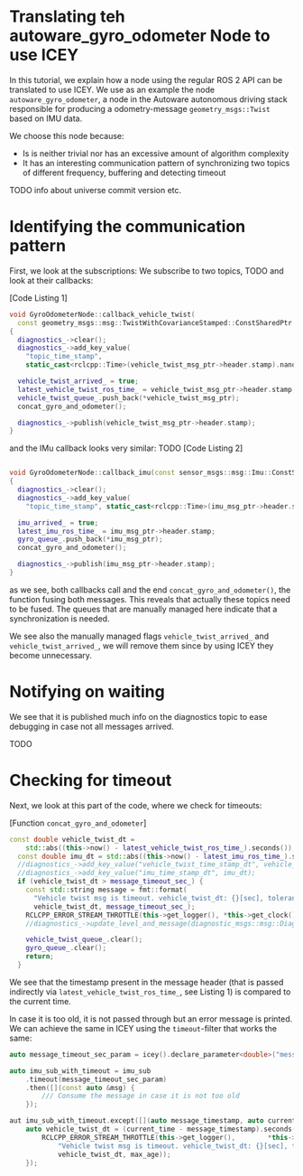 # Translating teh autoware_gyro_odometer Node to use ICEY 

In this tutorial, we explain how a node using the regular ROS 2 API can be translated to use ICEY. We use as an example the node `autoware_gyro_odometer`, a node in the Autoware autonomous driving stack responsible for producing a odometry-message `geometry_msgs::Twist` based on IMU data. 

We choose this node because: 

- Is is neither trivial nor has an excessive amount of algorithm complexity
- It has an interesting communication pattern of synchronizing two topics of different frequency, buffering and detecting timeout

TODO info about universe commit version etc. 

# Identifying the communication pattern 
First, we look at the subscriptions: 
We subscribe to two topics, TODO
and look at their callbacks: 

[Code Listing 1]
```cpp
void GyroOdometerNode::callback_vehicle_twist(
  const geometry_msgs::msg::TwistWithCovarianceStamped::ConstSharedPtr vehicle_twist_msg_ptr)
{
  diagnostics_->clear();
  diagnostics_->add_key_value(
    "topic_time_stamp",
    static_cast<rclcpp::Time>(vehicle_twist_msg_ptr->header.stamp).nanoseconds());

  vehicle_twist_arrived_ = true;
  latest_vehicle_twist_ros_time_ = vehicle_twist_msg_ptr->header.stamp;
  vehicle_twist_queue_.push_back(*vehicle_twist_msg_ptr);
  concat_gyro_and_odometer();

  diagnostics_->publish(vehicle_twist_msg_ptr->header.stamp);
}
```

and the IMu callback looks very similar: TODO 
[Code Listing 2]

```cpp

void GyroOdometerNode::callback_imu(const sensor_msgs::msg::Imu::ConstSharedPtr imu_msg_ptr)
{
  diagnostics_->clear();
  diagnostics_->add_key_value(
    "topic_time_stamp", static_cast<rclcpp::Time>(imu_msg_ptr->header.stamp).nanoseconds());

  imu_arrived_ = true;
  latest_imu_ros_time_ = imu_msg_ptr->header.stamp;
  gyro_queue_.push_back(*imu_msg_ptr);
  concat_gyro_and_odometer();

  diagnostics_->publish(imu_msg_ptr->header.stamp);
}
```
as we see, both callbacks call and the end `concat_gyro_and_odometer()`, the function fusing both messages. This reveals that actually these topics need to be fused. The queues that are manually managed here indicate that a synchronization is needed. 

We see also the manually managed flags `vehicle_twist_arrived_` and `vehicle_twist_arrived_`, we will remove them since by using ICEY they become unnecessary. 

# Notifying on waiting 

We see that it is published much info on the diagnostics topic to ease debugging in case not all messages arrived. 

TODO 


# Checking for timeout 

Next, we look at this part of the code, where we check for timeouts: 

[Function `concat_gyro_and_odometer`]
```cpp
const double vehicle_twist_dt =
    std::abs((this->now() - latest_vehicle_twist_ros_time_).seconds());
  const double imu_dt = std::abs((this->now() - latest_imu_ros_time_).seconds());
  //diagnostics_->add_key_value("vehicle_twist_time_stamp_dt", vehicle_twist_dt);
  //diagnostics_->add_key_value("imu_time_stamp_dt", imu_dt);
  if (vehicle_twist_dt > message_timeout_sec_) {
    const std::string message = fmt::format(
      "Vehicle twist msg is timeout. vehicle_twist_dt: {}[sec], tolerance {}[sec]",
      vehicle_twist_dt, message_timeout_sec_);
    RCLCPP_ERROR_STREAM_THROTTLE(this->get_logger(), *this->get_clock(), 1000, message);
    //diagnostics_->update_level_and_message(diagnostic_msgs::msg::DiagnosticStatus::ERROR, message);

    vehicle_twist_queue_.clear();
    gyro_queue_.clear();
    return;
  }
```
We see that the timestamp present in the message header (that is passed indirectly via `latest_vehicle_twist_ros_time_`, see Listing 1) is compared to the current time.

In case it is too old, it is not passed through but an error message is printed. We can achieve the same in ICEY using the `timeout`-filter that works the same: 

```cpp
auto message_timeout_sec_param = icey().declare_parameter<double>("message_timeout_sec");

auto imu_sub_with_timeout = imu_sub
    .timeout(message_timeout_sec_param) 
    .then([](const auto &msg) {
        /// Consume the message in case it is not too old
    });

aut imu_sub_with_timeout.except([](auto message_timestamp, auto current_time, auto max_age) {
    auto vehicle_twist_dt = (current_time - message_timestamp).seconds();
        RCLCPP_ERROR_STREAM_THROTTLE(this->get_logger(),        *this->get_clock(), 1000, fmt::format(
            "Vehicle twist msg is timeout. vehicle_twist_dt: {}[sec], tolerance {}[sec]",
            vehicle_twist_dt, max_age));
    });
```